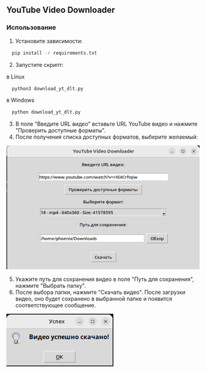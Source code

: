 ## YouTube Video Downloader

### Использование

1. Установите зависимости:

```bash
  pip install -r requirements.txt
```

2. Запустите скрипт:

в Linux

```bash
  python3 download_yt_dlt.py 
```

в Windows

```bash
  python download_yt_dlt.py
```

3. В поле "Введите URL видео" вставьте URL YouTube видео и нажмите "Проверить доступные форматы".
4. После получения списка доступных форматов, выберите желаемый:

![img.png](pics/img_3.png)

5. Укажите путь для сохранения видео в поле "Путь для сохранения", нажмите "Выбрать папку".
6. После выбора папки, нажмите "Скачать видео". После загрузки видео, оно будет сохранено в выбранной папке и появится
   соответствующее сообщение.

![img_1.png](pics/img_4.png)